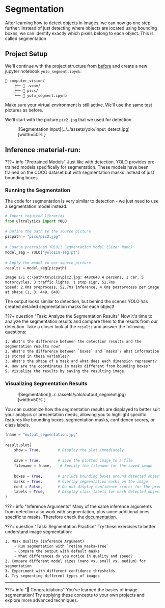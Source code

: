 # Segmentation

After learning how to detect objects in images, we can now go one step further: Instead of just detecting where objects are located using bounding boxes, we can identify exactly which pixels belong to each object. This is called segmentation.

## Project Setup
We'll continue with the project structure from [before](../detection.md#project-setup) and create a new jupyter notebook `yolo_segment.ipynb`:
```hl_lines="4"
📁 computer_vision/
    ├── 📁 .venv/
    ├── 📁 pics/
    └── 📄 yolo_segment.ipynb
```
Make sure your virtual environment is still active. We'll use the same test pictures as before.

We'll start with the picture `pic2.jpg` that we used for detection:

<figure markdown="span"> ![Segmentation Input](../../assets/yolo/input_detect.jpg){width=50% } </figure>

## Inference :material-run:

???+ info "Pretrained Models"
    Just like with detection, YOLO provides pre-trained models specifically for segmentation. These models have been trained on the COCO dataset but with segmentation masks instead of just bounding boxes.

### Running the Segmentation

The code for segmentation is very similar to detection - we just need to use a segmentation model instead:

```python
# Import required libraries
from ultralytics import YOLO

# Define the path to the source picture
picpath = "pics/pic2.jpg"

# Load a pretrained YOLO11 Segmentation Model (Size: Nano)
model_seg = YOLO("yolo11n-seg.pt")

# Apply the model to our source picture
results = model_seg(picpath)
```
```title=">>> Output"
image 1/1 c:\path\to\pics\pic2.jpg: 448x640 4 persons, 1 car, 5 motorcycles, 3 traffic lights, 1 stop sign, 52.7ms
Speed: 2.0ms preprocess, 52.7ms inference, 4.0ms postprocess per image at shape (1, 3, 448, 640)
```

The output looks similar to detection, but behind the scenes YOLO has created detailed segmentation masks for each object!

???+ question "Task: Analyze the Segmentation Results"
    Now it's time to analyze the segmentation results and compare them to the results from our detection. Take a closer look at the `results` and answer the following questions:

    1. What's the difference between the detection results and the segmentation results now? 
    2. What's the difference between `boxes` and `masks`? What information is stored in these variables?
    3. What's the shape of a mask and what does each dimension represent?
    4. How are the coordinates in masks different from bounding boxes?
    5. Visualize the results by saving the resulting image. 


### Visualizing Segmentation Results

<figure markdown="span"> ![Segmentation](../../assets/yolo/output_segment.jpg){width=50% } </figure>

You can customize how the segmentation results are displayed to better suit your analysis or presentation needs, allowing you to highlight specific features like bounding boxes, segmentation masks, confidence scores, or class labels.

```python
fname = "output_segmentation.jpg"

result.plot(
    show = True,        # Display the plot immediately

    save = True,        # Save the plotted image to a file
    filename = fname,    # Specify the filename for the saved image

    boxes = True,       # Include bounding boxes around detected objects
    masks = True,       # Overlay segmentation masks on the image
    conf = False,       # Do not display confidence scores for the predictions
    labels = True,      # Display class labels for each detected object
)
```

???+ info "Inference Arguments"
    Many of the same inference arguments from detection also work with segmentation, plus some additional ones specific to masks. Therefore check the [documentation](https://docs.ultralytics.com/modes/predict/#inference-arguments).
    

???+ question "Task: Segmentation Practice"
    Try these exercises to better understand image segmentation:

    1. Mask Quality (Inference Argument)
        - Run segmentation with `retina_masks=True`
        - Compare the output with default masks
        - What differences do you notice in quality and speed?
    2. Compare different model sizes (nano vs. small vs. medium) for segmentation
    3. Experiment with different confidence thresholds
    4. Try segmenting different types of images

--- 
???+ info "🎉 Congratulations"
    You've learned the basics of image segmentation! Try applying these concepts to your own projects and explore more advanced techniques.
